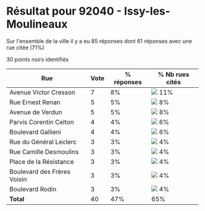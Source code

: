 # Résultat pour 92040 - Issy-les-Moulineaux

Sur l'ensemble de la ville il y a eu 85 réponses dont 61 réponses avec une rue citée (71%)

30 points noirs identifiés

| Rue | Vote | % réponses | % Nb rues cités|
|-----|------|------------|----------------|
| Avenue Victor Cresson | 7 | 8% | <img src="../../img/bar_11.gif" />&nbsp;11%|
| Rue Ernest Renan | 5 | 5% | <img src="../../img/bar_8.gif" />&nbsp;8%|
| Avenue de Verdun | 5 | 5% | <img src="../../img/bar_8.gif" />&nbsp;8%|
| Parvis Corentin Celton | 4 | 4% | <img src="../../img/bar_6.gif" />&nbsp;6%|
| Boulevard Gallieni | 4 | 4% | <img src="../../img/bar_6.gif" />&nbsp;6%|
| Rue du Général Leclerc | 3 | 3% | <img src="../../img/bar_4.gif" />&nbsp;4%|
| Rue Camille Desmoulins | 3 | 3% | <img src="../../img/bar_4.gif" />&nbsp;4%|
| Place de la Résistance | 3 | 3% | <img src="../../img/bar_4.gif" />&nbsp;4%|
| Boulevard des Frères Voisin | 3 | 3% | <img src="../../img/bar_4.gif" />&nbsp;4%|
| Boulevard Rodin | 3 | 3% | <img src="../../img/bar_4.gif" />&nbsp;4%|
| **Total** | 40 | 47% | 65%|
